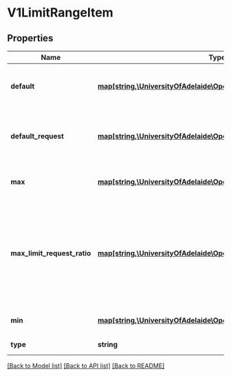 # V1LimitRangeItem

## Properties
Name | Type | Description | Notes
------------ | ------------- | ------------- | -------------
**default** | [**map[string,\UniversityOfAdelaide\OpenShift\Model\ResourceQuantity]**](ResourceQuantity.md) | Default resource requirement limit value by resource name if resource limit is omitted. | [optional] 
**default_request** | [**map[string,\UniversityOfAdelaide\OpenShift\Model\ResourceQuantity]**](ResourceQuantity.md) | DefaultRequest is the default resource requirement request value by resource name if resource request is omitted. | [optional] 
**max** | [**map[string,\UniversityOfAdelaide\OpenShift\Model\ResourceQuantity]**](ResourceQuantity.md) | Max usage constraints on this kind by resource name. | [optional] 
**max_limit_request_ratio** | [**map[string,\UniversityOfAdelaide\OpenShift\Model\ResourceQuantity]**](ResourceQuantity.md) | MaxLimitRequestRatio if specified, the named resource must have a request and limit that are both non-zero where limit divided by request is less than or equal to the enumerated value; this represents the max burst for the named resource. | [optional] 
**min** | [**map[string,\UniversityOfAdelaide\OpenShift\Model\ResourceQuantity]**](ResourceQuantity.md) | Min usage constraints on this kind by resource name. | [optional] 
**type** | **string** | Type of resource that this limit applies to. | [optional] 

[[Back to Model list]](../README.md#documentation-for-models) [[Back to API list]](../README.md#documentation-for-api-endpoints) [[Back to README]](../README.md)


